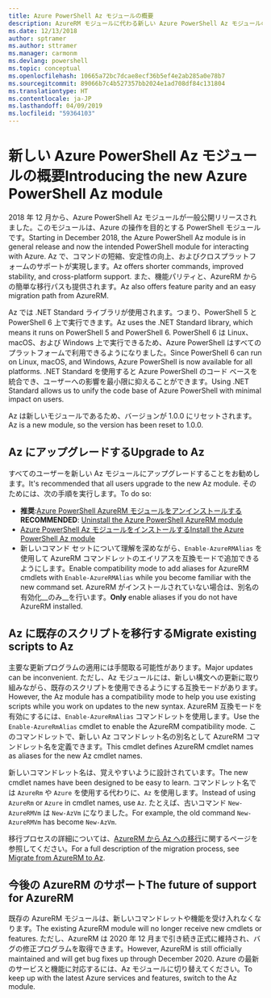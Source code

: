 ```yaml
---
title: Azure PowerShell Az モジュールの概要
description: AzureRM モジュールに代わる新しい Azure PowerShell Az モジュールの概要。
ms.date: 12/13/2018
author: sptramer
ms.author: sttramer
ms.manager: carmonm
ms.devlang: powershell
ms.topic: conceptual
ms.openlocfilehash: 10665a72bc7dcae8ecf36b5ef4e2ab285a0e78b7
ms.sourcegitcommit: 89066b7c4b527357bb2024e1ad708df84c131804
ms.translationtype: HT
ms.contentlocale: ja-JP
ms.lasthandoff: 04/09/2019
ms.locfileid: "59364103"
---
```

# <a name="introducing-the-new-azure-powershell-az-module"></a><span data-ttu-id="a49c3-103">新しい Azure PowerShell Az モジュールの概要</span><span class="sxs-lookup"><span data-stu-id="a49c3-103">Introducing the new Azure PowerShell Az module</span></span>

<span data-ttu-id="a49c3-104">2018 年 12 月から、Azure PowerShell Az モジュールが一般公開リリースされました。このモジュールは、Azure の操作を目的とする PowerShell モジュールです。</span><span class="sxs-lookup"><span data-stu-id="a49c3-104">Starting in December 2018, the Azure PowerShell Az module is in general release and now the intended PowerShell module for interacting with Azure.</span></span> <span data-ttu-id="a49c3-105">Az で、コマンドの短縮、安定性の向上、およびクロスプラットフォームのサポートが実現します。</span><span class="sxs-lookup"><span data-stu-id="a49c3-105">Az offers shorter commands, improved stability, and cross-platform support.</span></span> <span data-ttu-id="a49c3-106">また、機能パリティと、AzureRM からの簡単な移行パスも提供されます。</span><span class="sxs-lookup"><span data-stu-id="a49c3-106">Az also offers feature parity and an easy migration path from AzureRM.</span></span>

<span data-ttu-id="a49c3-107">Az では .NET Standard ライブラリが使用されます。つまり、PowerShell 5 と PowerShell 6 上で実行できます。</span><span class="sxs-lookup"><span data-stu-id="a49c3-107">Az uses the .NET Standard library, which means it runs on PowerShell 5 and PowerShell 6.</span></span>
<span data-ttu-id="a49c3-108">PowerShell 6 は Linux、macOS、および Windows 上で実行できるため、Azure PowerShell はすべてのプラットフォームで利用できるようになりました。</span><span class="sxs-lookup"><span data-stu-id="a49c3-108">Since PowerShell 6 can run on Linux, macOS, and Windows, Azure PowerShell is now available for all platforms.</span></span>
<span data-ttu-id="a49c3-109">.NET Standard を使用すると Azure PowerShell のコード ベースを統合でき、ユーザーへの影響を最小限に抑えることができます。</span><span class="sxs-lookup"><span data-stu-id="a49c3-109">Using .NET Standard allows us to unify the code base of Azure PowerShell with minimal impact on users.</span></span>

<span data-ttu-id="a49c3-110">Az は新しいモジュールであるため、バージョンが 1.0.0 にリセットされます。</span><span class="sxs-lookup"><span data-stu-id="a49c3-110">Az is a new module, so the version has been reset to 1.0.0.</span></span>

## <a name="upgrade-to-az"></a><span data-ttu-id="a49c3-111">Az にアップグレードする</span><span class="sxs-lookup"><span data-stu-id="a49c3-111">Upgrade to Az</span></span>

<span data-ttu-id="a49c3-112">すべてのユーザーを新しい Az モジュールにアップグレードすることをお勧めします。</span><span class="sxs-lookup"><span data-stu-id="a49c3-112">It's recommended that all users upgrade to the new Az module.</span></span> <span data-ttu-id="a49c3-113">そのためには、次の手順を実行します。</span><span class="sxs-lookup"><span data-stu-id="a49c3-113">To do so:</span></span>

* <span data-ttu-id="a49c3-114">__推奨__:[Azure PowerShell AzureRM モジュールをアンインストールする](/powershell/azure/uninstall-az-ps#uninstall-the-azurerm-module)</span><span class="sxs-lookup"><span data-stu-id="a49c3-114">__RECOMMENDED__: [Uninstall the Azure PowerShell AzureRM module](/powershell/azure/uninstall-az-ps#uninstall-the-azurerm-module)</span></span>
* [<span data-ttu-id="a49c3-115">Azure PowerShell Az モジュールをインストールする</span><span class="sxs-lookup"><span data-stu-id="a49c3-115">Install the Azure PowerShell Az module</span></span>](/powershell/azure/install-az-ps)
* <span data-ttu-id="a49c3-116">新しいコマンド セットについて理解を深めながら、`Enable-AzureRMAlias` を使用して AzureRM コマンドレットのエイリアスを互換モードで追加できるようにします。</span><span class="sxs-lookup"><span data-stu-id="a49c3-116">Enable compatibility mode to add aliases for AzureRM cmdlets with `Enable-AzureRMAlias` while you become familiar with the new command set.</span></span> <span data-ttu-id="a49c3-117">AzureRM がインストールされていない場合は、別名の有効化__のみ__を行います。</span><span class="sxs-lookup"><span data-stu-id="a49c3-117">__Only__ enable aliases if you do not have AzureRM installed.</span></span>

## <a name="migrate-existing-scripts-to-az"></a><span data-ttu-id="a49c3-118">Az に既存のスクリプトを移行する</span><span class="sxs-lookup"><span data-stu-id="a49c3-118">Migrate existing scripts to Az</span></span>

<span data-ttu-id="a49c3-119">主要な更新プログラムの適用には手間取る可能性があります。</span><span class="sxs-lookup"><span data-stu-id="a49c3-119">Major updates can be inconvenient.</span></span> <span data-ttu-id="a49c3-120">ただし、Az モジュールには、新しい構文への更新に取り組みながら、既存のスクリプトを使用できるようにする互換モードがあります。</span><span class="sxs-lookup"><span data-stu-id="a49c3-120">However, the Az module has a compatibility mode to help you use existing scripts while you work on updates to the new syntax.</span></span> <span data-ttu-id="a49c3-121">AzureRM 互換モードを有効にするには、`Enable-AzureRmAlias` コマンドレットを使用します。</span><span class="sxs-lookup"><span data-stu-id="a49c3-121">Use the `Enable-AzureRmAlias` cmdlet to enable the AzureRM compatibility mode.</span></span> <span data-ttu-id="a49c3-122">このコマンドレットで、新しい Az コマンドレット名の別名として AzureRM コマンドレット名を定義できます。</span><span class="sxs-lookup"><span data-stu-id="a49c3-122">This cmdlet defines AzureRM cmdlet names as aliases for the new Az cmdlet names.</span></span>

<span data-ttu-id="a49c3-123">新しいコマンドレット名は、覚えやすいように設計されています。</span><span class="sxs-lookup"><span data-stu-id="a49c3-123">The new cmdlet names have been designed to be easy to learn.</span></span> <span data-ttu-id="a49c3-124">コマンドレット名では `AzureRm` や `Azure` を使用する代わりに、`Az` を使用します。</span><span class="sxs-lookup"><span data-stu-id="a49c3-124">Instead of using `AzureRm` or `Azure` in cmdlet names, use `Az`.</span></span> <span data-ttu-id="a49c3-125">たとえば、古いコマンド `New-AzureRMVm` は `New-AzVm` になりました。</span><span class="sxs-lookup"><span data-stu-id="a49c3-125">For example, the old command `New-AzureRMVm` has become `New-AzVm`.</span></span>

<span data-ttu-id="a49c3-126">移行プロセスの詳細については、[AzureRM から Az への移行](migrate-from-azurerm-to-az.md)に関するページを参照してください。</span><span class="sxs-lookup"><span data-stu-id="a49c3-126">For a full description of the migration process, see [Migrate from AzureRM to Az](migrate-from-azurerm-to-az.md).</span></span>

## <a name="the-future-of-support-for-azurerm"></a><span data-ttu-id="a49c3-127">今後の AzureRM のサポート</span><span class="sxs-lookup"><span data-stu-id="a49c3-127">The future of support for AzureRM</span></span>

<span data-ttu-id="a49c3-128">既存の AzureRM モジュールは、新しいコマンドレットや機能を受け入れなくなります。</span><span class="sxs-lookup"><span data-stu-id="a49c3-128">The existing AzureRM module will no longer receive new cmdlets or features.</span></span> <span data-ttu-id="a49c3-129">ただし、AzureRM は 2020 年 12 月まで引き続き正式に維持され、バグの修正プログラムを取得できます。</span><span class="sxs-lookup"><span data-stu-id="a49c3-129">However, AzureRM is still officially maintained and will get bug fixes up through December 2020.</span></span> <span data-ttu-id="a49c3-130">Azure の最新のサービスと機能に対応するには、Az モジュールに切り替えてください。</span><span class="sxs-lookup"><span data-stu-id="a49c3-130">To keep up with the latest Azure services and features, switch to the Az module.</span></span>
